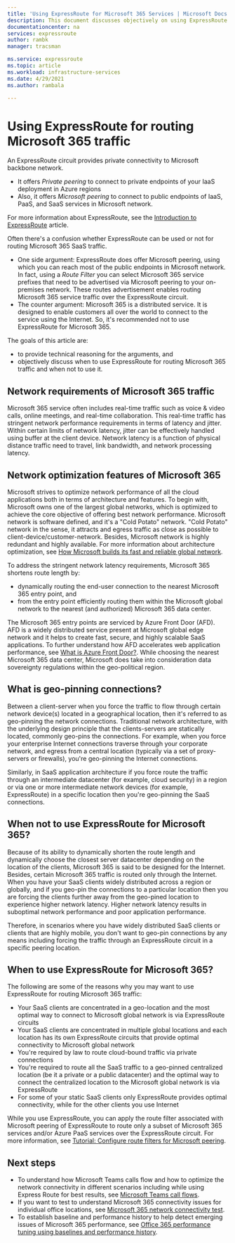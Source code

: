```yaml
---
title: 'Using ExpressRoute for Microsoft 365 Services | Microsoft Docs'
description: This document discusses objectively on using ExpressRoute circuit for Microsoft 365 SaaS services.
documentationcenter: na
services: expressroute
author: rambk
manager: tracsman

ms.service: expressroute
ms.topic: article
ms.workload: infrastructure-services
ms.date: 4/29/2021
ms.author: rambala

---
```


# Using ExpressRoute for routing Microsoft 365 traffic

An ExpressRoute circuit provides private connectivity to Microsoft backbone network. 
* It offers *Private peering* to connect to private endpoints of your IaaS deployment in Azure regions 
* Also, it offers *Microsoft peering* to connect to public endpoints of IaaS, PaaS, and SaaS services in Microsoft network. 

For more information about ExpressRoute, see the [Introduction to ExpressRoute][ExR-Intro] article.


Often there's a confusion whether ExpressRoute can be used or not for routing Microsoft 365 SaaS traffic. 

* One side argument: ExpressRoute does offer Microsoft peering, using which you can reach most of the public endpoints in Microsoft network. 
In fact, using a *Route Filter* you can select Microsoft 365 service prefixes that need to be advertised via Microsoft peering to your on-premises network. 
These routes advertisement enables routing Microsoft 365 service traffic over the ExpressRoute circuit. 
* The counter argument: Microsoft 365 is a distributed service. It is designed to enable customers all over the world to connect to the service using the Internet. 
So, it's recommended not to use ExpressRoute for Microsoft 365.

The goals of this article are: 
* to provide technical reasoning for the arguments, and 
* objectively discuss when to use ExpressRoute for routing Microsoft 365 traffic and when not to use it.

## Network requirements of Microsoft 365 traffic
Microsoft 365 service often includes real-time traffic such as voice & video calls, online meetings, and real-time collaboration. This real-time traffic has stringent network performance requirements in terms of latency and jitter. Within certain limits of network latency, jitter can be effectively handled using buffer at the client device. Network latency is a function of physical distance traffic need to travel, link bandwidth, and network processing latency. 

## Network optimization features of Microsoft 365 

Microsoft strives to optimize network performance of all the cloud applications both in terms of architecture and features. To begin with, Microsoft owns one of the largest global networks, which is optimized to achieve the core objective of offering best network performance. Microsoft network is software defined, and it's a "Cold Potato" network. "Cold Potato" network in the sense, it attracts and egress traffic as close as possible to client-device/customer-network. Besides, Microsoft network is highly redundant and highly available. For more information about architecture optimization, see [How Microsoft builds its fast and reliable global network][MGN].

To address the stringent network latency requirements, Microsoft 365 shortens route length by:
* dynamically routing the end-user connection to the nearest Microsoft 365 entry point, and 
* from the entry point efficiently routing them within the Microsoft global network to the nearest (and authorized) Microsoft 365 data center.

The Microsoft 365 entry points are serviced by Azure Front Door (AFD). AFD is a widely distributed service present at Microsoft global edge network and it helps to create fast, secure, and highly scalable SaaS applications. To further understand how AFD accelerates web application performance, see [What is Azure Front Door?][AFD]. While choosing the nearest Microsoft 365 data center, Microsoft does take into consideration data sovereignty regulations within the geo-political region.

## What is geo-pinning connections?

Between a client-server when you force the traffic to flow through certain network device(s) located in a geographical location, then it's referred to as geo-pinning the network connections. Traditional network architecture, with the underlying design principle that the clients-servers are statically located, commonly geo-pins the connections.
For example, when you force your enterprise Internet connections traverse through your corporate network, and egress from a central location (typically via a set of proxy-servers or firewalls), you're geo-pinning the Internet connections.  

Similarly, in SaaS application architecture if you force route the traffic through an intermediate datacenter (for example, cloud security) in a region or via one or more intermediate network devices (for example, ExpressRoute) in a specific location then you're geo-pinning the SaaS connections.

## When not to use ExpressRoute for Microsoft 365?

Because of its ability to dynamically shorten the route length and dynamically choose the closest server datacenter depending on the location of the clients, Microsoft 365 is said to be designed for the Internet. 
Besides, certain Microsoft 365 traffic is routed only through the Internet.
When you have your SaaS clients widely distributed across a region or globally, and if you geo-pin the connections to a particular location then you are forcing the clients further away from the geo-pined location to experience higher network latency. 
Higher network latency results in suboptimal network performance and poor application performance.

Therefore, in scenarios where you have widely distributed SaaS clients or clients that are highly mobile, you don't want to geo-pin connections by any means including forcing the traffic through an ExpressRoute circuit in a specific peering location.


## When to use ExpressRoute for Microsoft 365?

The following are some of the reasons why you may want to use ExpressRoute for routing Microsoft 365 traffic:
* Your SaaS clients are concentrated in a geo-location and the most optimal way to connect to Microsoft global network is via ExpressRoute circuits
* Your SaaS clients are concentrated in multiple global locations and each location has its own ExpressRoute circuits that provide optimal connectivity to Microsoft global network
* You're required by law to route cloud-bound traffic via private connections
* You're required to route all the SaaS traffic to a geo-pinned centralized location (be it a private or a public datacenter) and the optimal way to connect the centralized location to the Microsoft global network is via ExpressRoute
* For some of your static SaaS clients only ExpressRoute provides optimal connectivity, while for the other clients you use Internet

While you use ExpressRoute, you can apply the route filter associated with Microsoft peering of ExpressRoute to route only a subset of Microsoft 365 services and/or Azure PaaS services over the ExpressRoute circuit. For more information, see [Tutorial: Configure route filters for Microsoft peering][ExRRF].

## Next steps

* To understand how Microsoft Teams calls flow and how to optimize the network connectivity in different scenarios including while using Express Route for best results, see [Microsoft Teams call flows][Teams].
* If you want to test to understand Microsoft 365 connectivity issues for individual office locations, see [Microsoft 365 network connectivity test][Microsoft 365-Test].
* To establish baseline and performance history to help detect emerging issues of Microsoft 365 performance, see [Office 365 performance tuning using baselines and performance history][Microsoft 365perf].

<!--Link References-->
[ExR-Intro]: https://docs.microsoft.com/azure/expressroute/expressroute-introduction 
[CreatePeering]: https://docs.microsoft.com/azure/expressroute/expressroute-howto-routing-portal-resource-manager
[MGN]: https://azure.microsoft.com/blog/how-microsoft-builds-its-fast-and-reliable-global-network/
[AFD]: https://docs.microsoft.com/azure/frontdoor/front-door-overview
[ExRRF]: https://docs.microsoft.com/azure/expressroute/how-to-routefilter-portal
[Teams]: https://docs.microsoft.com/microsoftteams/microsoft-teams-online-call-flows
[Microsoft 365-Test]: https://connectivity.office.com/
[Microsoft 365perf]: /microsoft-365/enterprise/performance-tuning-using-baselines-and-history
